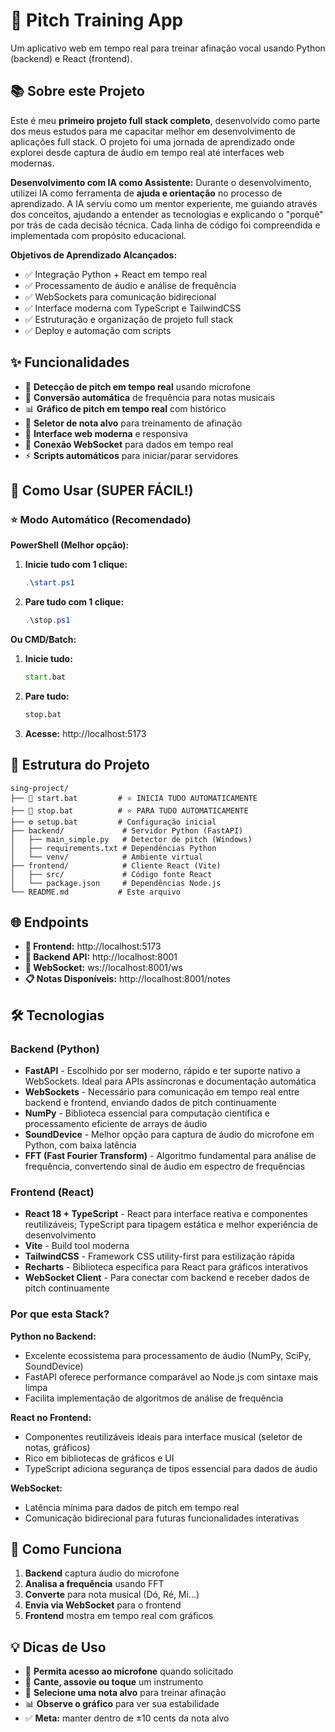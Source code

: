 # 🎵 Pitch Training App

Um aplicativo web em tempo real para treinar afinação vocal usando Python (backend) e React (frontend).

## 📚 Sobre este Projeto

Este é meu **primeiro projeto full stack completo**, desenvolvido como parte dos meus estudos para me capacitar melhor em desenvolvimento de aplicações full stack. O projeto foi uma jornada de aprendizado onde explorei desde captura de áudio em tempo real até interfaces web modernas.

**Desenvolvimento com IA como Assistente:**
Durante o desenvolvimento, utilizei IA como ferramenta de **ajuda e orientação** no processo de aprendizado. A IA serviu como um mentor experiente, me guiando através dos conceitos, ajudando a entender as tecnologias e explicando o "porquê" por trás de cada decisão técnica. Cada linha de código foi compreendida e implementada com propósito educacional.

**Objetivos de Aprendizado Alcançados:**
- ✅ Integração Python + React em tempo real
- ✅ Processamento de áudio e análise de frequência
- ✅ WebSockets para comunicação bidirecional
- ✅ Interface moderna com TypeScript e TailwindCSS
- ✅ Estruturação e organização de projeto full stack
- ✅ Deploy e automação com scripts

## ✨ Funcionalidades

- 🎤 **Detecção de pitch em tempo real** usando microfone
- 🎼 **Conversão automática** de frequência para notas musicais
- 📊 **Gráfico de pitch em tempo real** com histórico
- 🎯 **Seletor de nota alvo** para treinamento de afinação
- 📱 **Interface web moderna** e responsiva
- 🔄 **Conexão WebSocket** para dados em tempo real
- ⚡ **Scripts automáticos** para iniciar/parar servidores

## 🚀 Como Usar (SUPER FÁCIL!)

### ⭐ Modo Automático (Recomendado)

**PowerShell (Melhor opção):**
1. **Inicie tudo com 1 clique:**
   ```powershell
   .\start.ps1
   ```

2. **Pare tudo com 1 clique:**
   ```powershell
   .\stop.ps1
   ```

**Ou CMD/Batch:**
1. **Inicie tudo:**
   ```cmd
   start.bat
   ```

2. **Pare tudo:**
   ```cmd
   stop.bat
   ```

3. **Acesse:** http://localhost:5173


## 📁 Estrutura do Projeto

```
sing-project/
├── 🚀 start.bat         # ⭐ INICIA TUDO AUTOMATICAMENTE
├── 🛑 stop.bat          # ⭐ PARA TUDO AUTOMATICAMENTE
├── ⚙️ setup.bat         # Configuração inicial
├── backend/             # Servidor Python (FastAPI)
│   ├── main_simple.py   # Detector de pitch (Windows)
│   ├── requirements.txt # Dependências Python
│   └── venv/            # Ambiente virtual
├── frontend/            # Cliente React (Vite)
│   ├── src/             # Código fonte React
│   └── package.json     # Dependências Node.js
└── README.md           # Este arquivo
```

## 🌐 Endpoints

- **🎨 Frontend:** http://localhost:5173
- **🔧 Backend API:** http://localhost:8001
- **📡 WebSocket:** ws://localhost:8001/ws
- **📋 Notas Disponíveis:** http://localhost:8001/notes

## 🛠️ Tecnologias

### Backend (Python)
- **FastAPI** - Escolhido por ser moderno, rápido e ter suporte nativo a WebSockets. Ideal para APIs assíncronas e documentação automática
- **WebSockets** - Necessário para comunicação em tempo real entre backend e frontend, enviando dados de pitch continuamente
- **NumPy** - Biblioteca essencial para computação científica e processamento eficiente de arrays de áudio
- **SoundDevice** - Melhor opção para captura de áudio do microfone em Python, com baixa latência
- **FFT (Fast Fourier Transform)** - Algoritmo fundamental para análise de frequência, convertendo sinal de áudio em espectro de frequências

### Frontend (React)
- **React 18 + TypeScript** - React para interface reativa e componentes reutilizáveis; TypeScript para tipagem estática e melhor experiência de desenvolvimento
- **Vite** - Build tool moderna
- **TailwindCSS** - Framework CSS utility-first para estilização rápida
- **Recharts** - Biblioteca específica para React para gráficos interativos
- **WebSocket Client** - Para conectar com backend e receber dados de pitch continuamente

### Por que esta Stack?
**Python no Backend:**
- Excelente ecossistema para processamento de áudio (NumPy, SciPy, SoundDevice)
- FastAPI oferece performance comparável ao Node.js com sintaxe mais limpa
- Facilita implementação de algoritmos de análise de frequência

**React no Frontend:**  
- Componentes reutilizáveis ideais para interface musical (seletor de notas, gráficos)
- Rico em bibliotecas de gráficos e UI
- TypeScript adiciona segurança de tipos essencial para dados de áudio

**WebSocket:**
- Latência mínima para dados de pitch em tempo real
- Comunicação bidirecional para futuras funcionalidades interativas

## 🎯 Como Funciona

1. **Backend** captura áudio do microfone
2. **Analisa a frequência** usando FFT
3. **Converte** para nota musical (Dó, Ré, Mi...)
4. **Envia via WebSocket** para o frontend
5. **Frontend** mostra em tempo real com gráficos

## 💡 Dicas de Uso

- 🎤 **Permita acesso ao microfone** quando solicitado
- 🎵 **Cante, assovie ou toque** um instrumento
- 🎯 **Selecione uma nota alvo** para treinar afinação
- 📊 **Observe o gráfico** para ver sua estabilidade
- ✅ **Meta:** manter dentro de ±10 cents da nota alvo

